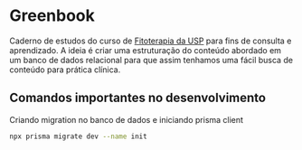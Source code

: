 # Greenbook

Caderno de estudos do curso de [Fitoterapia da USP](https://fitoterapiausp.com.br/) para fins de consulta e aprendizado. A ideia é criar uma estruturação do conteúdo abordado em um banco de dados relacional para que assim tenhamos uma fácil busca de conteúdo para prática clínica.

## Comandos importantes no desenvolvimento

Criando migration no banco de dados e iniciando prisma client

```sh
npx prisma migrate dev --name init 
```